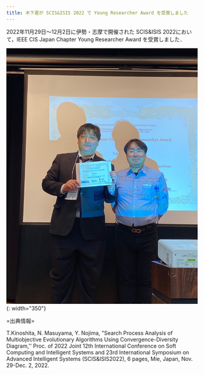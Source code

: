 ```yaml
---
title: 木下君が SCIS&ISIS 2022 で Young Researcher Award を受賞しました
---
```


2022年11月29日～12月2日に伊勢・志摩で開催された SCIS&ISIS 2022において，IEEE CIS Japan Chapter Young Researcher Award を受賞しました．

![授賞式の様子](/assets/images/news/202212/Kinoshita_SCIS2022_YRA.jpeg){: width="350"}

=出典情報=

T.Kinoshita, N. Masuyama, Y. Nojima, "Search Process Analysis of Multiobjective Evolutionary Algorithms Using Convergence-Diversity Diagram,'' Proc. of 2022 Joint 12th International Conference on Soft Computing and Intelligent Systems and 23rd International Symposium on Advanced Intelligent Systems (SCIS&ISIS2022), 6 pages, Mie, Japan, Nov. 29-Dec. 2, 2022.
